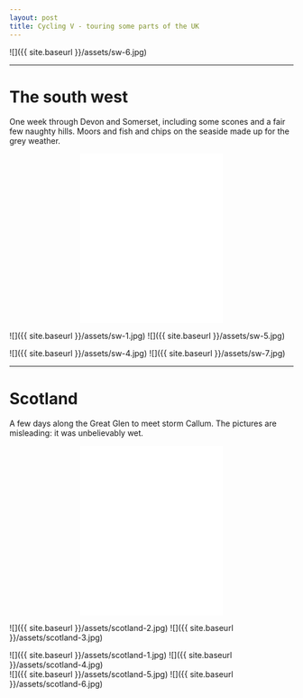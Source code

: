 ```yaml
---
layout: post
title: Cycling V - touring some parts of the UK
---
```


![]({{ site.baseurl }}/assets/sw-6.jpg)

---

# The south west

One week through Devon and Somerset, including some scones and a fair few naughty hills. Moors and fish and chips on the seaside made up for the grey weather.

<div class="iframecontainer">
<iframe src="/assets/iframes/sw.html" frameBorder="0"  height="300px" scrolling="no"></iframe>
</div>

![]({{ site.baseurl }}/assets/sw-1.jpg)
![]({{ site.baseurl }}/assets/sw-5.jpg)
<div class="sidebyside">
![]({{ site.baseurl }}/assets/sw-4.jpg)
![]({{ site.baseurl }}/assets/sw-7.jpg)
</div>

---

# Scotland

A few days along the Great Glen to meet storm Callum. The pictures are misleading: it was unbelievably wet.

<div class="iframecontainer">
<iframe src="/assets/iframes/scotland.html" frameBorder="0" height="300px" scrolling="no"></iframe>
</div>

![]({{ site.baseurl }}/assets/scotland-2.jpg)
![]({{ site.baseurl }}/assets/scotland-3.jpg)
<div class="sidebyside">
![]({{ site.baseurl }}/assets/scotland-1.jpg)
![]({{ site.baseurl }}/assets/scotland-4.jpg)
</div>
<div class="sidebyside">
![]({{ site.baseurl }}/assets/scotland-5.jpg)
![]({{ site.baseurl }}/assets/scotland-6.jpg)
</div>


<style>
.sidebyside {
  display: flex;
  flex-direction: row;
  @media only screen and (max-width: 450px) {
    flex-direction: column;
  }
}
<!-- .sidebyside img { -->
<!--   width: 50%; -->
<!-- } -->
.sidebyside img:first-of-type {
  transform: translateX(-5%);
}
.sidebyside img:nth-of-type(2) {
  transform: translateX(5%);
}
iframe { width: 100%; }
@media only screen and (min-width: 450px) {
.iframecontainer {
  display: flex;
  justify-content: center;
  margin-bottom: 1em;
}
iframe { width: 50%; }
}
</style>
